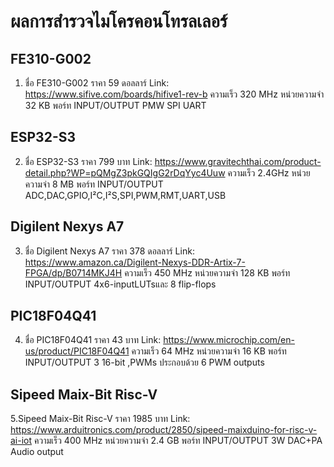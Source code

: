 # ผลการสำรวจไมโครคอนโทรลเลอร์
## FE310-G002
1. ชื่อ FE310-G002
ราคา 59 ดอลลาร์
Link: https://www.sifive.com/boards/hifive1-rev-b
ความเร็ว 320 MHz
หน่วยความจำ 32 KB
พอร์ท INPUT/OUTPUT PMW SPI UART
## ESP32-S3
2. ชื่อ ESP32-S3
ราคา 799 บาท
Link: https://www.gravitechthai.com/product-detail.php?WP=pQMgZ3pkGQIgG2rDqYyc4Uuw
ความเร็ว 2.4GHz
หน่วยความจำ 8 MB
พอร์ท INPUT/OUTPUT ADC,DAC,GPIO,I²C,I²S,SPI,PWM,RMT,UART,USB
## Digilent Nexys A7
3. ชื่อ Digilent Nexys A7
ราคา 378 ดอลลาร์
Link: https://www.amazon.ca/Digilent-Nexys-DDR-Artix-7-FPGA/dp/B0714MKJ4H
ความเร็ว 450 MHz
หน่วยความจำ 128 KB
พอร์ท INPUT/OUTPUT 4x6-inputLUTsและ 8 flip-flops
## PIC18F04Q41
4. ชื่อ PIC18F04Q41
ราคา 43 บาท
Link: https://www.microchip.com/en-us/product/PIC18F04Q41
ความเร็ว 64 MHz
หน่วยความจำ 16 KB
พอร์ท INPUT/OUTPUT 3 16-bit ,PWMs ประกอบด้วย 6 PWM outputs
## Sipeed Maix-Bit Risc-V
5.Sipeed Maix-Bit Risc-V
ราคา 1985 บาท
Link: https://www.arduitronics.com/product/2850/sipeed-maixduino-for-risc-v-ai-iot
ความเร็ว 400 MHz
หน่วยความจำ 2.4 GB
พอร์ท INPUT/OUTPUT 3W DAC+PA Audio output
